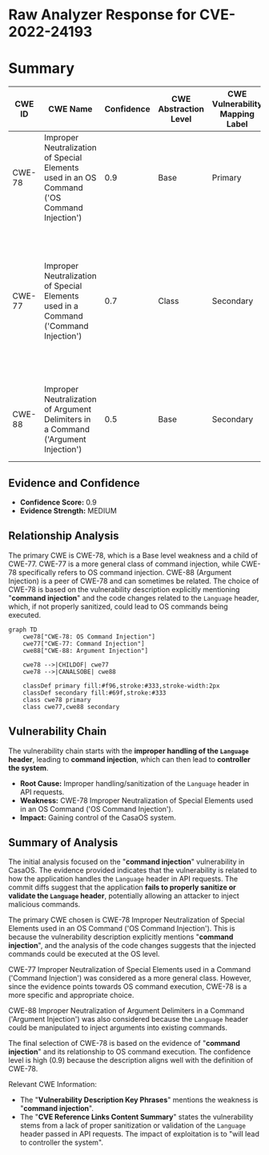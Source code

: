 # Raw Analyzer Response for CVE-2022-24193

# Summary
| CWE ID | CWE Name | Confidence | CWE Abstraction Level | CWE Vulnerability Mapping Label | CWE-Vulnerability Mapping Notes |
|---|---|---|---|---|---|
| CWE-78 | Improper Neutralization of Special Elements used in an OS Command ('OS Command Injection') | 0.9 | Base | Primary | Allowed |
| CWE-77 | Improper Neutralization of Special Elements used in a Command ('Command Injection') | 0.7 | Class | Secondary | Allowed-with-Review. Considered because it is a parent of CWE-78 and the vulnerability could involve a command language besides OS shell invocation. |
| CWE-88 | Improper Neutralization of Argument Delimiters in a Command ('Argument Injection') | 0.5 | Base | Secondary | Allowed. Considered because argument injection can be related to command injection. |

## Evidence and Confidence

*   **Confidence Score:** 0.9
*   **Evidence Strength:** MEDIUM

## Relationship Analysis
The primary CWE is CWE-78, which is a Base level weakness and a child of CWE-77. CWE-77 is a more general class of command injection, while CWE-78 specifically refers to OS command injection. CWE-88 (Argument Injection) is a peer of CWE-78 and can sometimes be related. The choice of CWE-78 is based on the vulnerability description explicitly mentioning "**command injection**" and the code changes related to the `Language` header, which, if not properly sanitized, could lead to OS commands being executed.

```mermaid
graph TD
    cwe78["CWE-78: OS Command Injection"]
    cwe77["CWE-77: Command Injection"]
    cwe88["CWE-88: Argument Injection"]
    
    cwe78 -->|CHILDOF| cwe77
    cwe78 -->|CANALSOBE| cwe88
    
    classDef primary fill:#f96,stroke:#333,stroke-width:2px
    classDef secondary fill:#69f,stroke:#333
    class cwe78 primary
    class cwe77,cwe88 secondary
```

## Vulnerability Chain
The vulnerability chain starts with the **improper handling of the `Language` header**, leading to **command injection**, which can then lead to **controller the system**.
- **Root Cause:** Improper handling/sanitization of the `Language` header in API requests.
- **Weakness:** CWE-78 Improper Neutralization of Special Elements used in an OS Command ('OS Command Injection').
- **Impact:** Gaining control of the CasaOS system.

## Summary of Analysis
The initial analysis focused on the "**command injection**" vulnerability in CasaOS. The evidence provided indicates that the vulnerability is related to how the application handles the `Language` header in API requests. The commit diffs suggest that the application **fails to properly sanitize or validate the `Language` header**, potentially allowing an attacker to inject malicious commands.

The primary CWE chosen is CWE-78 Improper Neutralization of Special Elements used in an OS Command ('OS Command Injection'). This is because the vulnerability description explicitly mentions "**command injection**", and the analysis of the code changes suggests that the injected commands could be executed at the OS level.

CWE-77 Improper Neutralization of Special Elements used in a Command ('Command Injection') was considered as a more general class. However, since the evidence points towards OS command execution, CWE-78 is a more specific and appropriate choice.

CWE-88 Improper Neutralization of Argument Delimiters in a Command ('Argument Injection') was also considered because the `Language` header could be manipulated to inject arguments into existing commands.

The final selection of CWE-78 is based on the evidence of "**command injection**" and its relationship to OS command execution. The confidence level is high (0.9) because the description aligns well with the definition of CWE-78.

Relevant CWE Information:
- The "**Vulnerability Description Key Phrases**" mentions the weakness is "**command injection**".
- The "**CVE Reference Links Content Summary**" states the vulnerability stems from a lack of proper sanitization or validation of the `Language` header passed in API requests. The impact of exploitation is to "will lead to controller the system".